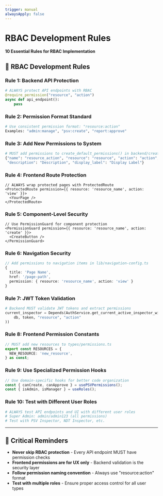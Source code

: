 ```yaml
---
trigger: manual
alwaysApply: false
---
```

# RBAC Development Rules
**10 Essential Rules for RBAC Implementation**

## 🔐 **RBAC Development Rules**

### **Rule 1: Backend API Protection**
```python
# ALWAYS protect API endpoints with RBAC
@require_permission("resource", "action")
async def api_endpoint():
    pass
```

### **Rule 2: Permission Format Standard**
```python
# Use consistent permission format: "resource:action"
Examples: "admin:manage", "psv:create", "report:approve"
```

### **Rule 3: Add New Permissions to System**
```python
# MUST add permissions to create_default_permissions() in backend/create_super_admin.py
{"name": "resource_action", "resource": "resource", "action": "action", 
 "description": "Description", "display_label": "Display Label"}
```

### **Rule 4: Frontend Route Protection**
```tsx
// ALWAYS wrap protected pages with ProtectedRoute
<ProtectedRoute permission={{ resource: 'resource_name', action: 'view' }}>
  <YourPage />
</ProtectedRoute>
```

### **Rule 5: Component-Level Security**
```tsx
// Use PermissionGuard for component protection
<PermissionGuard permission={{ resource: 'resource_name', action: 'create' }}>
  <CreateButton />
</PermissionGuard>
```

### **Rule 6: Navigation Security**
```typescript
// Add permissions to navigation items in lib/navigation-config.ts
{
  title: 'Page Name',
  href: '/page-path',
  permission: { resource: 'resource_name', action: 'view' }
}
```

### **Rule 7: JWT Token Validation**
```python
# Backend MUST validate JWT tokens and extract permissions
current_inspector = Depends(AuthService.get_current_active_inspector_with_permission(
    db, token, "resource", "action"
))
```

### **Rule 8: Frontend Permission Constants**
```typescript
// MUST add new resources to types/permissions.ts
export const RESOURCES = {
  NEW_RESOURCE: 'new_resource',
} as const;
```

### **Rule 9: Use Specialized Permission Hooks**
```typescript
// Use domain-specific hooks for better code organization
const { canCreate, canApprove } = usePSVPermissions();
const { isAdmin, isManager } = useRoles();
```

### **Rule 10: Test with Different User Roles**
```bash
# ALWAYS test API endpoints and UI with different user roles
# Super Admin: admin/admin123 (all permissions)
# Test with PSV Inspector, NDT Inspector, etc.
```

---

## 🚨 **Critical Reminders**

- **Never skip RBAC protection** - Every API endpoint MUST have permission checks
- **Frontend permissions are for UX only** - Backend validation is the security layer  
- **Follow permission naming convention** - Always use "resource:action" format
- **Test with multiple roles** - Ensure proper access control for all user types